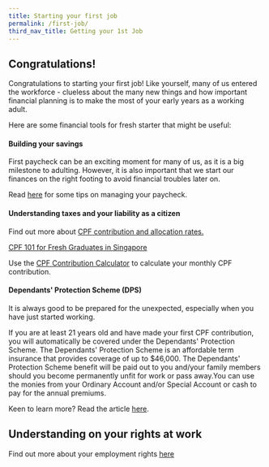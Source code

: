 ```yaml
---
title: Starting your first job
permalink: /first-job/
third_nav_title: Getting your 1st Job
---
```


## Congratulations!

Congratulations to starting your first job! Like yourself, many of us entered the workforce - clueless about the many new things and how important financial planning is to make the most of your early years as a working adult.

Here are some financial tools for fresh starter that might be useful:

#### Building your savings

First paycheck can be an exciting moment for many of us, as it is a big milestone to adulting. However, it is also important that we start our finances on the right footing to avoid financial troubles later on. 

Read [here](https://www.moneysense.gov.sg/articles/2018/11/managing-your-money) for some tips on managing your paycheck.

#### Understanding taxes and your liability as a citizen

Find out more about [CPF contribution and allocation rates.](https://www.cpf.gov.sg/Employers/EmployerGuides/employer-guides/paying-cpf-contributions/cpf-contribution-and-allocation-rates)

[CPF 101 for Fresh Graduates in Singapore](https://www.areyouready.gov.sg/YourInfoHub/Pages/News-CPF-101-for-Fresh-Graduates.aspx)

Use the [CPF Contribution Calculator](https://www.cpf.gov.sg/eSvc/Web/Miscellaneous/ContributionCalculator/Index?isFirstAndSecondYear=0&isMember=1) to calculate your monthly CPF contribution.

#### Dependants' Protection Scheme (DPS)

It is always good to be prepared for the unexpected, especially when you have just started working.

If you are at least 21 years old and have made your first CPF contribution, you will automatically be covered under the Dependants' Protection Scheme. The Dependants' Protection Scheme is an affordable term insurance that provides coverage of up to $46,000. The Dependants' Protection Scheme benefit will be paid out to you and/your family members should you become permanently unfit for work or pass away.You can use the monies from your Ordinary Account and/or Special Account or cash to pay for the annual premiums.


Keen to learn more? Read the article [here](https://www.areyouready.gov.sg/YourLifeEvents/Pages/StartingWork-YourFirstJob.aspx).


## Understanding on your rights at work

Find out more about your employment rights [here](http://www.mom.gov.sg/employment-practices/employment-rights-conditions/workright/Pages/default.aspx)
